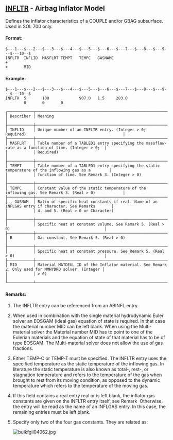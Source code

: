 ## [INFLTR](https://nexus.hexagon.com/documentationcenter/bundle/MSC_Nastran_2022.4/page/Nastran_Combined_Book/qrg/bulkfgil/TOC.INFLTR.xhtml) - Airbag Inflator Model

Defines the inflator characteristics of a COUPLE and/or GBAG subsurface. Used in SOL 700 only.

#### Format:

```nastran
$---1---$---2---$---3---$---4---$---5---$---6---$---7---$---8---$---9---$---10--$
INFLTR  INFLID  MASFLRT TEMPT   TEMPC   GASNAME                         +       
+       MID                                                                     
```

#### Example:

```nastran
$---1---$---2---$---3---$---4---$---5---$---6---$---7---$---8---$---9---$---10--$
INFLTR  5       100             907.0   1.5     283.0                           
        0       0       0                                                       
```

```text
┌───────────┬────────────────────────────────────────────────────────────────────────────────────────────────────┐
│ Describer │ Meaning                                                                                            │
├───────────┼────────────────────────────────────────────────────────────────────────────────────────────────────┤
│ INFLID    │ Unique number of an INFLTR entry. (Integer > 0; Required)                                          │
├───────────┼────────────────────────────────────────────────────────────────────────────────────────────────────┤
│ MASFLRT   │ Table number of a TABLED1 entry specifying the massflow-rate as a function of time. (Integer > 0;  │
│           │ Required)                                                                                          │
├───────────┼────────────────────────────────────────────────────────────────────────────────────────────────────┤
│ TEMPT     │ Table number of a TABLED1 entry specifying the static temperature of the inflowing gas as a        │
│           │ function of time. See Remark 3. (Integer > 0)                                                      │
├───────────┼────────────────────────────────────────────────────────────────────────────────────────────────────┤
│ TEMPC     │ Constant value of the static temperature of the inflowing gas. See Remark 3. (Real > 0)            │
├───────────┼────────────────────────────────────────────────────────────────────────────────────────────────────┤
│ , GASNAM  │ Ratio of specific heat constants if real. Name of an INFLGAS entry if character. See Remarks       │
│           │ 4. and 5. (Real > 0 or Character)                                                                  │
├───────────┼────────────────────────────────────────────────────────────────────────────────────────────────────┤
│           │ Specific heat at constant volume. See Remark 5. (Real > 0)                                         │
├───────────┼────────────────────────────────────────────────────────────────────────────────────────────────────┤
│ R         │ Gas constant. See Remark 5. (Real > 0)                                                             │
├───────────┼────────────────────────────────────────────────────────────────────────────────────────────────────┤
│           │ Specific heat at constant pressure. See Remark 5. (Real > 0)                                       │
├───────────┼────────────────────────────────────────────────────────────────────────────────────────────────────┤
│ MID       │ Material MATDEUL ID of the Inflator material. See Remark 2. Only used for MMHYDRO solver. (Integer │
│           │ > 0)                                                                                               │
└───────────┴────────────────────────────────────────────────────────────────────────────────────────────────────┘
```

#### Remarks:

1. The INFLTR entry can be referenced from an ABINFL entry.
2. When used in combination with the single material hydrodynamic Euler solver an EOSGAM (ideal gas) equation of state is required. In that case the material number MID can be left blank. When using the Multi-material solver the Material number MID has to point to one of the Eulerian materials and the equation of state of that material has to be of type EOSGAM. The Multi-material solver does not allow the use of gas fractions.
3. Either TEMP-C or TEMP-T must be specified. The INFLTR entry uses the specified temperature as the static temperature of the inflowing gas. In literature the static temperature is also known as total-, rest-, or stagnation temperature and refers to the temperature of the gas when brought to rest from its moving condition, as opposed to the dynamic temperature which refers to the temperature of the moving gas.
4. If this field contains a real entry real or is left blank, the inflator gas constants are given on the INFLTR entry itself, see Remark   Otherwise, the entry will be read as the name of an INFLGAS entry. In this case, the remaining entries must be left blank.
5. Specify only two of the four gas constants. They are related as:

     ![bulkfgil04062.jpg](https://help-be.hexagonmi.com/bundle/MSC_Nastran_2022.4/page/Nastran_Combined_Book/qrg/bulkfgil/../../../assets/bulkfgil04062.jpg?_LANG=enus)  

